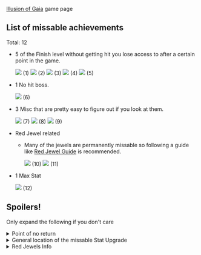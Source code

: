 [Illusion of Gaia](https://retroachievements.org/game/945) game page

## List of missable achievements
Total: 12

* 5 of the Finish level without getting hit you lose access to after a certain point in the game.

    [![](https://s3-eu-west-1.amazonaws.com/i.retroachievements.org/Badge/21557.png)](https://retroachievements.org/Achievement/21761) (1)
[![](https://s3-eu-west-1.amazonaws.com/i.retroachievements.org/Badge/21563.png)](https://retroachievements.org/Achievement/21765) (2)
[![](https://s3-eu-west-1.amazonaws.com/i.retroachievements.org/Badge/21567.png)](https://retroachievements.org/Achievement/21769) (3)
[![](https://s3-eu-west-1.amazonaws.com/i.retroachievements.org/Badge/21581.png)](https://retroachievements.org/Achievement/21770) (4)
[![](https://s3-eu-west-1.amazonaws.com/i.retroachievements.org/Badge/21614.png)](https://retroachievements.org/Achievement/21771) (5)

* 1 No hit boss.

    [![](https://s3-eu-west-1.amazonaws.com/i.retroachievements.org/Badge/21642.png)](https://retroachievements.org/Achievement/21776) (6)

* 3 Misc that are pretty easy to figure out if you look at them.

    [![](https://s3-eu-west-1.amazonaws.com/i.retroachievements.org/Badge/21555.png)](http://retroachievements.org/Achievement/21785) (7)
[![](https://s3-eu-west-1.amazonaws.com/i.retroachievements.org/Badge/21562.png)](http://retroachievements.org/Achievement/21778) (8)
[![](https://s3-eu-west-1.amazonaws.com/i.retroachievements.org/Badge/21615.png)](http://retroachievements.org/Achievement/21755) (9)

* Red Jewel related 
  * Many of the jewels are permanently missable so following a guide like [Red Jewel Guide](http://www.flyingomelette.com/faqs/gaiafaq.html) is recommended.

    [![](https://s3-eu-west-1.amazonaws.com/i.retroachievements.org/Badge/21646.png)](http://retroachievements.org/Achievement/21746) (10)
[![](https://s3-eu-west-1.amazonaws.com/i.retroachievements.org/Badge/21559.png)](http://retroachievements.org/Achievement/21764) (11)

* 1 Max Stat

    [![](https://s3-eu-west-1.amazonaws.com/i.retroachievements.org/Badge/21641.png)](http://retroachievements.org/Achievement/21737) (12)

## Spoilers! 
Only expand the following if you don't care
<details> 
  <summary>Point of no return</summary>
   After beating the boss in Mu. Once you are in Angel Village you cannot access any of the previous areas.
</details>

<details>
  <summary>General location of the missable Stat Upgrade</summary> 
   In Freejia (Large town after the raft section) there is a Health Upgrade.
</details>

<details>
  <summary>Red Jewels Info</summary> 
   There are a total of 50 Red Jewels.

   The first 23 are missable after the point of no return.
   Of those first 23 there a few areas you cannot return to even before the point of no return so they become missable before that.
</details>
